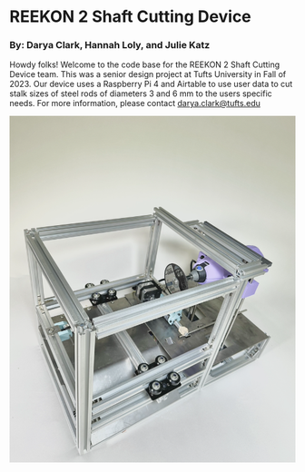 # REEKON 2 Shaft Cutting Device
### By: Darya Clark, Hannah Loly, and Julie Katz

Howdy folks! Welcome to the code base for the REEKON 2 Shaft Cutting Device team. This was a senior design project at Tufts University in Fall of 2023. Our device uses a Raspberry Pi 4 and Airtable to use user data to cut stalk sizes of steel rods of diameters 3 and 6 mm to the users specific needs. For more information, please contact darya.clark@tufts.edu

![Shaft Cutter](shaftCutter.png)
